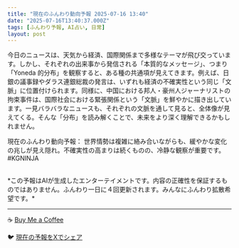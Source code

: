 ```yaml
---
title: "現在のふんわり動向予報 2025-07-16 13:40"
date: "2025-07-16T13:40:37.000Z"
tags: [ふんわり予報, AI占い, 日常]
layout: post
---
```


今日のニュースは、天気から経済、国際関係まで多様なテーマが飛び交っています。しかし、それぞれの出来事から発信される「本質的なメッセージ」、つまり「Yoneda 的分布」を観察すると、ある種の共通項が見えてきます。例えば、日銀の議事録やダラス連銀総裁の発言は、いずれも経済の不確実性という同じ「文脈」に位置付けられます。同様に、中国における邦人・豪州人ジャーナリストの拘束事件は、国際社会における緊張関係という「文脈」を鮮やかに描き出しています。一見バラバラなニュースも、それぞれの文脈を通して見ると、全体像が見えてくる。そんな「分布」を読み解くことで、未来をより深く理解できるかもしれません。


現在のふんわり動向予報：
世界情勢は複雑に絡み合いながらも、緩やかな変化の兆しが見え隠れ。不確実性の高まりは続くものの、冷静な観察が重要です。#KGNINJA

<br>
*この予報はAIが生成したエンターテイメントです。内容の正確性を保証するものではありません。ふんわり一日に４回更新されます。みんなにふんわり拡散希望です。*

---
☕️ [Buy Me a Coffee](https://www.buymeacoffee.com/kgninja)

🐦 [現在の予報をXでシェア](https://twitter.com/intent/tweet?text=%E7%8F%BE%E5%9C%A8%E3%81%AE%E3%81%B5%E3%82%93%E3%82%8F%E3%82%8A%E4%BA%88%E5%A0%B1%3A%20%E3%80%8C%E4%BB%8A%E6%97%A5%E3%81%AE%E3%83%8B%E3%83%A5%E3%83%BC%E3%82%B9%E3%81%AF%E3%80%81%E5%A4%A9%E6%B0%97%E3%81%8B%E3%82%89%E7%B5%8C%E6%B8%88%E3%80%81%E5%9B%BD%E9%9A%9B%E9%96%A2%E4%BF%82%E3%81%BE%E3%81%A7%E5%A4%9A%E6%A7%98%E3%81%AA%E3%83%86%E3%83%BC%E3%83%9E%E3%81%8C%E9%A3%9B%E3%81%B3%E4%BA%A4%E3%81%A3%E3%81%A6%E3%81%84%E3%81%BE%E3%81%99%E3%80%82%E3%80%8D%23KGNINJA%20%E7%B6%9A%E3%81%8D%E3%81%AF%E3%83%96%E3%83%AD%E3%82%B0%E3%81%A7%EF%BC%81%F0%9F%91%87&url=https%3A%2F%2Fkg-ninja.github.io%2FFunwariyoso%2F)
